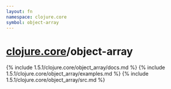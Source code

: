 ```yaml
---
layout: fn
namespace: clojure.core
symbol: object-array
---
```


# [clojure.core](../)/object-array

{% include 1.5.1/clojure.core/object_array/docs.md %}
{% include 1.5.1/clojure.core/object_array/examples.md %}
{% include 1.5.1/clojure.core/object_array/src.md %}

